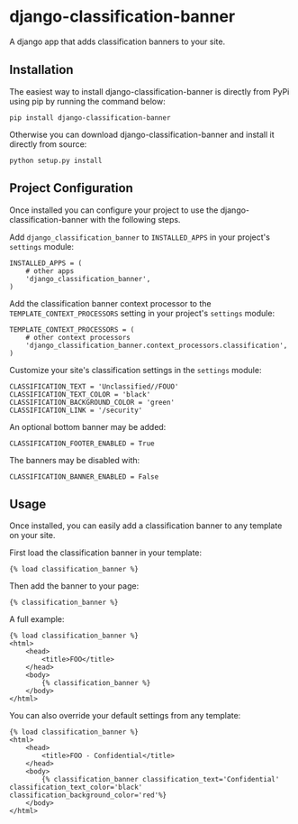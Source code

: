 django-classification-banner
============================

A django app that adds classification banners to your site.

Installation
------------

The easiest way to install django-classification-banner is directly from PyPi using pip by running the command below:

```pip install django-classification-banner```

Otherwise you can download django-classification-banner and install it directly from source:

```python setup.py install```

Project Configuration
---------------------

Once installed you can configure your project to use the
django-classification-banner with the following steps.

Add ``django_classification_banner`` to ``INSTALLED_APPS`` in your project's
``settings`` module:

    INSTALLED_APPS = (
        # other apps
        'django_classification_banner',
    )

Add the classification banner context processor to the ```TEMPLATE_CONTEXT_PROCESSORS``` setting in your project's
``settings`` module:

    TEMPLATE_CONTEXT_PROCESSORS = (
        # other context processors
        'django_classification_banner.context_processors.classification',
    )

Customize your site's classification settings in the ``settings`` module:

    CLASSIFICATION_TEXT = 'Unclassified//FOUO'
    CLASSIFICATION_TEXT_COLOR = 'black'
    CLASSIFICATION_BACKGROUND_COLOR = 'green'
    CLASSIFICATION_LINK = '/security'

An optional bottom banner may be added:

    CLASSIFICATION_FOOTER_ENABLED = True

The banners may be disabled with:

    CLASSIFICATION_BANNER_ENABLED = False

Usage
-----

Once installed, you can easily add a classification banner to any template on your site.

First load the classification banner in your template:

    {% load classification_banner %}

Then add the banner to your page:

    {% classification_banner %}

A full example:

    {% load classification_banner %}
    <html>
        <head>
            <title>FOO</title>
        </head>
        <body>
            {% classification_banner %}
        </body>
    </html>

You can also override your default settings from any template:

    {% load classification_banner %}
    <html>
        <head>
            <title>FOO - Confidential</title>
        </head>
        <body>
            {% classification_banner classification_text='Confidential' classification_text_color='black' classification_background_color='red'%}
        </body>
    </html>
